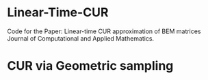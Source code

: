 # Linear-Time-CUR
Code for the Paper: Linear-time CUR approximation of BEM matrices
Journal of Computational and Applied Mathematics.

# CUR via Geometric sampling


